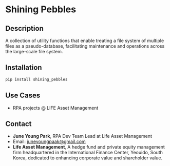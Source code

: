 # Shining Pebbles

## Description

A collection of utility functions that enable treating a file system of multiple files as a pseudo-database, facilitating maintenance and operations across the large-scale file system.

## Installation

```bash
pip install shining_pebbles
```

## Use Cases

- RPA projects @ LIFE Asset Management

## Contact

- **June Young Park**, RPA Dev Team Lead at Life Asset Management
- Email: [juneyoungpaak@gmail.com](mailto:juneyoungpaak@gmail.com)
- **Life Asset Management**, A hedge fund and private equity management firm headquartered in the International Finance Center, Yeouido, South Korea, dedicated to enhancing corporate value and shareholder value.

